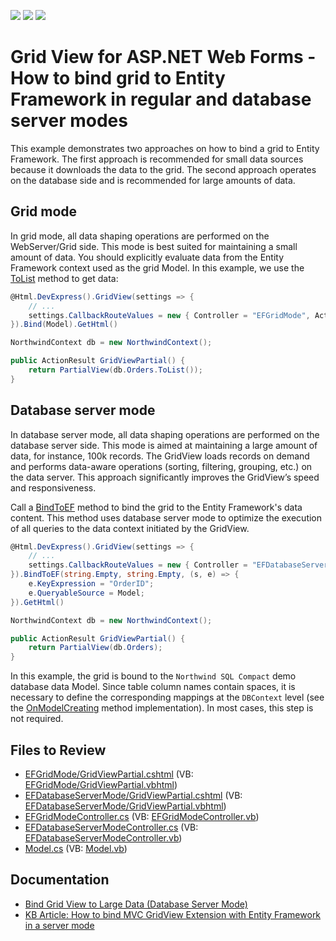 <!-- default badges list -->
![](https://img.shields.io/endpoint?url=https://codecentral.devexpress.com/api/v1/VersionRange/128551222/14.1.3%2B)
[![](https://img.shields.io/badge/Open_in_DevExpress_Support_Center-FF7200?style=flat-square&logo=DevExpress&logoColor=white)](https://supportcenter.devexpress.com/ticket/details/E3252)
[![](https://img.shields.io/badge/📖_How_to_use_DevExpress_Examples-e9f6fc?style=flat-square)](https://docs.devexpress.com/GeneralInformation/403183)
<!-- default badges end -->

# Grid View for ASP.NET Web Forms - How to bind grid to Entity Framework in regular and database server modes

This example demonstrates two approaches on how to bind a grid to Entity Framework. The first approach is recommended for small data sources because it downloads the data to the grid. The second approach operates on the database side and is recommended for large amounts of data.

## Grid mode

In grid mode, all data shaping operations are performed on the WebServer/Grid side. This mode is best suited for maintaining a small amount of data. You should explicitly evaluate data from the Entity Framework context used as the grid Model. In this example, we use the [ToList](https://learn.microsoft.com/en-us/dotnet/api/system.linq.enumerable.tolist) method to get data:

```cs
@Html.DevExpress().GridView(settings => {
    // ...
    settings.CallbackRouteValues = new { Controller = "EFGridMode", Action = "GridViewPartial" };
}).Bind(Model).GetHtml()
```

```cs
NorthwindContext db = new NorthwindContext();

public ActionResult GridViewPartial() {
    return PartialView(db.Orders.ToList());
}
```

## Database server mode

In database server mode, all data shaping operations are performed on the database server side. This mode is aimed at maintaining a large amount of data, for instance, 100k records. The GridView loads records on demand and performs data-aware operations (sorting, filtering, grouping, etc.) on the data server. This approach significantly improves the GridView’s speed and responsiveness.



Call a [BindToEF](https://docs.devexpress.com/AspNetMvc/DevExpress.Web.Mvc.GridViewExtension.BindToEF.overloads) method to bind the grid to the Entity Framework's data content. This method uses database server mode to optimize the execution of all queries to the data context initiated by the GridView. 
```cs
@Html.DevExpress().GridView(settings => {
    // ...
    settings.CallbackRouteValues = new { Controller = "EFDatabaseServerMode", Action = "GridViewPartial" };
}).BindToEF(string.Empty, string.Empty, (s, e) => {
    e.KeyExpression = "OrderID";
    e.QueryableSource = Model;
}).GetHtml()
```

```cs
NorthwindContext db = new NorthwindContext();

public ActionResult GridViewPartial() {
    return PartialView(db.Orders);
}
```

In this example, the grid is bound to the `Northwind SQL Compact` demo database data Model. Since table column names contain spaces, it is necessary to define the corresponding mappings at the `DBContext` level (see the [OnModelCreating](https://github.com/LanaDX/how-to-bind-the-gridview-with-the-entity-framework-in-a-regular-and-database-server-modes-e3252/blob/0fc02fe03420146b1d0138c8038cb7167b5521a3/CS/Models/Model.cs#L18-L23) method implementation). In most cases, this step is not required.


## Files to Review

* [EFGridMode/GridViewPartial.cshtml](./CS/Views/EFGridMode/GridViewPartial.cshtml) (VB: [EFGridMode/GridViewPartial.vbhtml](./VB/Views/EFGridMode/GridViewPartial.vbhtml))
* [EFDatabaseServerMode/GridViewPartial.cshtml](./CS/Views/EFDatabaseServerMode/GridViewPartial.cshtml) (VB: [EFDatabaseServerMode/GridViewPartial.vbhtml](./VB/Views/EFDatabaseServerMode/GridViewPartial.vbhtml))
* [EFGridModeController.cs](./CS/Controllers/EFGridModeController.cs) (VB: [EFGridModeController.vb](./VB/Controllers/EFGridModeController.vb))
* [EFDatabaseServerModeController.cs](./CS/Controllers/EFDatabaseServerModeController.cs) (VB: [EFDatabaseServerModeController.vb](./VB/Controllers/EFDatabaseServerModeController.vb))
* [Model.cs](./CS/Models/Model.cs) (VB: [Model.vb](./VB/Models/Model.vb))

## Documentation

* [Bind Grid View to Large Data (Database Server Mode)](https://docs.devexpress.com/AspNetMvc/14760/components/grid-view/binding-to-data/binding-to-large-data-database-server-mode)
* [KB Article: How to bind MVC GridView Extension with Entity Framework in a server mode](https://supportcenter.devexpress.com/ticket/details/ka18615/how-to-bind-mvc-gridview-extension-with-entity-framework-in-a-server-mode)
